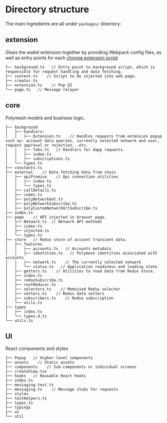 # Directory structure

The main ingredients are all under `packages/` directory:

## extension

Glues the wallet extension together by providing Webpack config files, as well as
entry points for each [chrome extension script](https://developer.chrome.com/docs/extensions/mv2/getstarted/)

```
├── background.ts   // Entry point to background script, which is responsible for request handling and data fetching.
├── content.ts    // Script to be injected into web page.
├── creator.ts
├── extension.ts    // Pop UI
└── page.ts   // Message relayer
```

## core

Polymesh models and business logic.

```
├── background
│   ├── handlers:
│   │   ├── Extension.ts    // Handles requests from extension popup such as: account data queries, currently selected network and user, request approval or rejection...etc.
│   │   ├── Tabs.ts   // Handlers for dapp requests.
│   │   ├── index.ts
│   │   ├── subscriptions.ts
│   └── types.ts
├── constants.ts
├── external    // Data fetching data from chain
│   ├── apiPromise    // Api connection utilities
│   │   ├── index.ts
│   │   └── types.ts
│   ├── callDetails.ts
│   ├── index.ts
│   ├── polyNetworkGet.ts
│   ├── polyNetworkSubscribe.ts
│   ├── polyCustomNetworkUrlSubscribe.ts
├── index.ts
├── page    // API injected in browser page.
│   ├── Network.ts  // Network API methods
│   ├── index.ts
│   ├── injected.ts
│   └── types.ts
├── store   // Redux store of account transient data.
│   ├── features
│   │   ├── accounts.ts   // Accounts metadata
│   │   ├── identities.ts   // Polymesh identities associated with accounts
│   │   ├── network.ts    // The currently selected network
│   │   └── status.ts   // Application readiness and loading state
│   ├── getters.ts    // Utilities to read data from Redux store.
│   ├── index.ts
│   ├── reduxSubscribe.ts
│   ├── rootReducer.ts
│   ├── selectors.ts    // Memoised Redux selector
│   ├── setters.ts    // Redux data setters
│   ├── subscribers.ts    // Redux subscription
│   └── utils.ts
├── types
│   ├── index.ts
│   └── types.d.ts
└── utils.ts
```

## UI

React components and styles

```
├── Popup   // Higher level components
├── assets    // Static assets
├── components    // Sub-components or individual screens
├── createView.tsx
├── hooks   // Reusable React hooks
├── index.ts
├── messaging.test.ts
├── messaging.ts    // Message stubs for requests
├── styles
├── testHelpers.ts
├── types.ts
├── typings
├── ui
└── util
```
